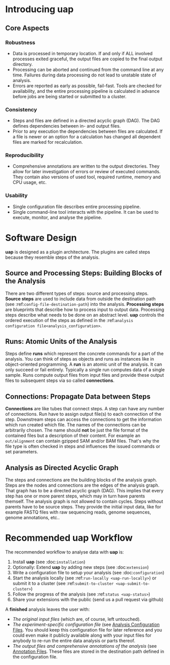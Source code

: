 <!--
  This is the documentation for uap. Please keep lines under
  80 characters if you can and start each sentence on a new line as it 
  decreases maintenance and makes diffs more readable.
-->

# Introducing **uap**

## Core Aspects

### Robustness

* Data is processed in temporary location.
  If and only if ALL involved processes exited graceful, the output files are
  copied to the final output directory.
* Processing can be aborted and continued from the command line at any time.
  Failures during data processing do not lead to unstable state of analysis.
* Errors are reported as early as possible, fail-fast.
  Tools are checked for availability, and the entire processing pipeline is
  calculated in advance before jobs are being started or submitted to a cluster.

### Consistency

* Steps and files are defined in a directed acyclic graph (DAG).
  The DAG defines dependencies between in- and output files.
* Prior to any execution the dependencies between files are calculated.
  If a file is newer or an option for a calculation has changed all dependent
  files are marked for recalculation.

### Reproducibility

* Comprehensive annotations are written to the output directories.
  They allow for later investigation of errors or review of executed commands.
  They contain also versions of used tool, required runtime, memory and CPU
  usage, etc.

### Usability

* Single configuration file describes entire processing pipeline.
* Single command-line tool interacts with the pipeline.
  It can be used to execute, monitor, and analyse the pipeline.


# Software Design

**uap** is designed as a plugin architecture.
The plugins are called steps because they resemble steps of the analysis.

## Source and Processing Steps: Building Blocks of the Analysis

There are two different types of steps: source and processing steps.
**Source steps** are used to include data from outside the destination path
(see :ref:`config-file-destination-path`) into the analysis.
**Processing steps** are blueprints that describe how to process input to
output data.
Processing steps describe what needs to be done on an abstract level.
**uap** controls the ordered execution of the steps as defined in the
:ref:`analysis configuration file<analysis_configuration>`.

## Runs: Atomic Units of the Analysis

Steps define **runs** which represent the concrete commands for a part of the
analysis.
You can think of steps as objects and runs as instances like in object-oriented
programming. 
A **run** is an atomic unit of the analysis.
It can only succeed or fail entirely.
Typically a single run computes data of a single sample.
Runs compute output files from input files and provide these output files to
subsequent steps via so called **connections**.

## Connections: Propagate Data between Steps

**Connections** are like tubes that connect steps.
A step can have any number of connections.
Run have to assign output file(s) to each connection of the step.
Downstream steps can access the connections to get the information which run
created which file.
The names of the connections can be arbitrarily chosen.
The name should **not** be just the file format of the contained files but
a description of their content.
For example an ``out/alignment`` can contain gzipped SAM and/or BAM files.
That's why the file type is often checked in steps and influences the issued
commands or set parameters.

## Analysis as Directed Acyclic Graph

The steps and connections are the building blocks of the analysis graph.
Steps are the nodes and connections are the edges of the analysis graph.
That graph has to be a directed acyclic graph (DAG).
This implies that every step has one or more parent steps, which may in turn
have parents themself.
The analysis graph is not allowed to contain cycles.
Steps without parents have to be source steps.
They provide the initial input data, like for example FASTQ files with raw
sequencing reads, genome sequences, genome annotations, etc..

# Recommended uap Workflow

The recommended workflow to analyse data with **uap** is:

1. Install **uap** (see :doc:`installation`)
2. Optionally: Extend **uap** by adding new steps (see :doc:`extension`)
3. Write a configuration file to setup your analysis (see
   :doc:`configuration`)
4. Start the analysis locally (see :ref:`run-locally <uap-run-locally>`) or
   submit it to a cluster (see
   :ref:`submit-to-cluster <uap-submit-to-cluster>`)
5. Follow the progress of the analysis (see :ref:`status <uap-status>`)
6. Share your extensions with the public (send us a pull request via github)

A **finished** analysis leaves the user with:

* *The original input files* (which are, of course, left untouched).
* *The experiment-specific configuration file*
(see [Analysis Configuration Files](configuration.md).
  You should keep this configuration file for later reference and you could
  even make it publicly available along with your input files for anybody to
  re-run the entire data analysis or parts thereof.
* *The output files and comprehensive annotations of the analysis*
  (see [Annotation Files](annotation.md).
  These files are stored in the destination path defined in the configuration
  file.
